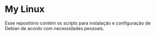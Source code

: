 # My Linux

Esse repositório contém os scripts para instalação e configuração de Debian de acordo com necessidades pessoais.


